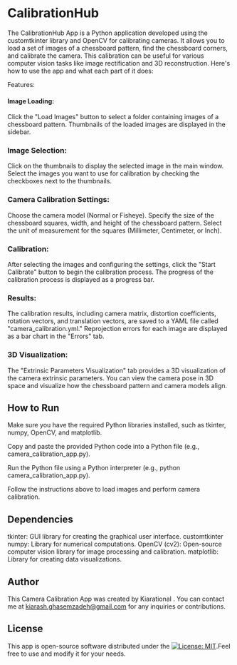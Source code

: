 # CalibrationHub

The CalibrationHub App is a Python application developed using the customtkinter library and OpenCV for calibrating cameras. It allows you to load a set of images of a chessboard pattern, find the chessboard corners, and calibrate the camera. This calibration can be useful for various computer vision tasks like image rectification and 3D reconstruction. Here's how to use the app and what each part of it does:

Features:

#### Image Loading:
Click the "Load Images" button to select a folder containing images of a chessboard pattern.
Thumbnails of the loaded images are displayed in the sidebar.

### Image Selection:

Click on the thumbnails to display the selected image in the main window.
Select the images you want to use for calibration by checking the checkboxes next to the thumbnails.


### Camera Calibration Settings:
Choose the camera model (Normal or Fisheye).
Specify the size of the chessboard squares, width, and height of the chessboard pattern.
Select the unit of measurement for the squares (Millimeter, Centimeter, or Inch).

### Calibration:
After selecting the images and configuring the settings, click the "Start Calibrate" button to begin the calibration process.
The progress of the calibration process is displayed as a progress bar.

### Results:
The calibration results, including camera matrix, distortion coefficients, rotation vectors, and translation vectors, are saved to a YAML file called "camera_calibration.yml."
Reprojection errors for each image are displayed as a bar chart in the "Errors" tab.

### 3D Visualization:
The "Extrinsic Parameters Visualization" tab provides a 3D visualization of the camera extrinsic parameters.
You can view the camera pose in 3D space and visualize how the chessboard pattern and camera models align.

## How to Run

Make sure you have the required Python libraries installed, such as tkinter, numpy, OpenCV, and matplotlib.

Copy and paste the provided Python code into a Python file (e.g., camera_calibration_app.py).

Run the Python file using a Python interpreter (e.g., python camera_calibration_app.py).

Follow the instructions above to load images and perform camera calibration.

## Dependencies

tkinter: GUI library for creating the graphical user interface.
customtkinter 
numpy: Library for numerical computations.
OpenCV (cv2): Open-source computer vision library for image processing and calibration.
matplotlib: Library for creating data visualizations.

## Author

This Camera Calibration App was created by Kiarational . 
You can contact me at kiarash.ghasemzadeh@gmail.com for any inquiries or contributions.
## License

This app is open-source software distributed under the [![License: MIT](https://img.shields.io/badge/License-MIT-yellow.svg)](https://opensource.org/licenses/MIT).Feel free to use and modify it for your needs.

